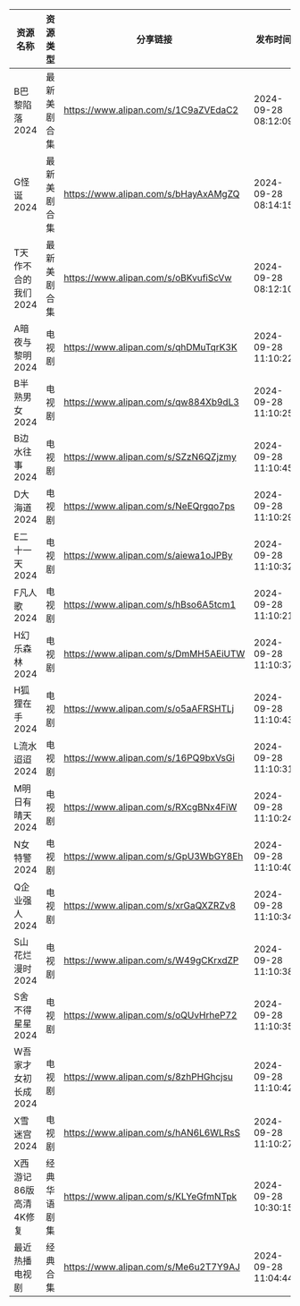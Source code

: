 | 资源名称          | 资源类型   | 分享链接                                 | 发布时间                |
| ------------- | ------ | ------------------------------------ | ------------------- |
| B巴黎陷落2024     | 最新美剧合集 | https://www.alipan.com/s/1C9aZVEdaC2 | 2024-09-28 08:12:09 |
| G怪诞2024       | 最新美剧合集 | https://www.alipan.com/s/bHayAxAMgZQ | 2024-09-28 08:14:15 |
| T天作不合的我们2024  | 最新美剧合集 | https://www.alipan.com/s/oBKvufiScVw | 2024-09-28 08:12:10 |
| A暗夜与黎明2024    | 电视剧    | https://www.alipan.com/s/qhDMuTqrK3K | 2024-09-28 11:10:22 |
| B半熟男女2024     | 电视剧    | https://www.alipan.com/s/qw884Xb9dL3 | 2024-09-28 11:10:25 |
| B边水往事2024     | 电视剧    | https://www.alipan.com/s/SZzN6QZjzmy | 2024-09-28 11:10:45 |
| D大海道2024      | 电视剧    | https://www.alipan.com/s/NeEQrgqo7ps | 2024-09-28 11:10:29 |
| E二十一天2024     | 电视剧    | https://www.alipan.com/s/aiewa1oJPBy | 2024-09-28 11:10:32 |
| F凡人歌2024      | 电视剧    | https://www.alipan.com/s/hBso6A5tcm1 | 2024-09-28 11:10:21 |
| H幻乐森林2024     | 电视剧    | https://www.alipan.com/s/DmMH5AEiUTW | 2024-09-28 11:10:37 |
| H狐狸在手2024     | 电视剧    | https://www.alipan.com/s/o5aAFRSHTLj | 2024-09-28 11:10:43 |
| L流水迢迢2024     | 电视剧    | https://www.alipan.com/s/16PQ9bxVsGi | 2024-09-28 11:10:31 |
| M明日有晴天2024    | 电视剧    | https://www.alipan.com/s/RXcgBNx4FiW | 2024-09-28 11:10:24 |
| N女特警2024      | 电视剧    | https://www.alipan.com/s/GpU3WbGY8Eh | 2024-09-28 11:10:40 |
| Q企业强人2024     | 电视剧    | https://www.alipan.com/s/xrGaQXZRZv8 | 2024-09-28 11:10:34 |
| S山花烂漫时2024    | 电视剧    | https://www.alipan.com/s/W49gCKrxdZP | 2024-09-28 11:10:38 |
| S舍不得星星2024    | 电视剧    | https://www.alipan.com/s/oQUvHrheP72 | 2024-09-28 11:10:35 |
| W吾家才女初长成2024  | 电视剧    | https://www.alipan.com/s/8zhPHGhcjsu | 2024-09-28 11:10:42 |
| X雪迷宫2024      | 电视剧    | https://www.alipan.com/s/hAN6L6WLRsS | 2024-09-28 11:10:27 |
| X西游记86版高清4K修复 | 经典华语剧集 | https://www.alipan.com/s/KLYeGfmNTpk | 2024-09-28 10:30:15 |
| 最近热播电视剧       | 经典合集   | https://www.alipan.com/s/Me6u2T7Y9AJ | 2024-09-28 11:04:44 |
